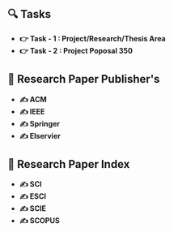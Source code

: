 
## 🔍 Tasks

- **👉 Task - 1 : Project/Research/Thesis Area**
- **👉 Task - 2 : Project Poposal 350**

## 🥶 Research Paper Publisher's

- **✍️ ACM**
- **✍️ IEEE**
- **✍️ Springer**
- **✍️ Elservier**


## 🍂 Research Paper Index

- **✍️ SCI**
- **✍️ ESCI**
- **✍️ SCIE**
- **✍️ SCOPUS**

